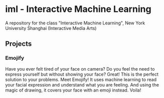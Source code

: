 # iml - Interactive Machine Learning
A repository for the class "Interactive Machine Learning", New York University Shanghai (Interactive Media Arts)

## Projects
### Emojify
Have you ever felt tired of your face on camera? Do you  feel the need to express yourself but without showing your face?
Great! This is the perfect solution to your problems. 
Meet Emojify! It uses machine learning to read your facial expression and understand what you are feeling. And using the magic of drawing, it covers your face with an emoji instead. Voila!
